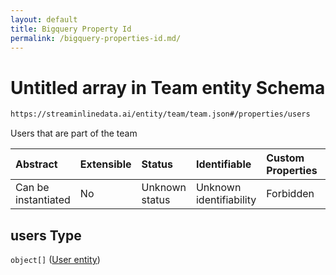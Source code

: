 ```yaml
---
layout: default
title: Bigquery Property Id
permalink: /bigquery-properties-id.md/
---
```

# Untitled array in Team entity Schema

```txt
https://streaminlinedata.ai/entity/team/team.json#/properties/users
```

Users that are part of the team

| Abstract            | Extensible | Status         | Identifiable            | Custom Properties | Additional Properties | Access Restrictions | Defined In                                                  |
| :------------------ | :--------- | :------------- | :---------------------- | :---------------- | :-------------------- | :------------------ | :---------------------------------------------------------- |
| Can be instantiated | No         | Unknown status | Unknown identifiability | Forbidden         | Allowed               | none                | [team.json*](team.md "open original schema") |

## users Type

`object[]` ([User entity](user.md))
